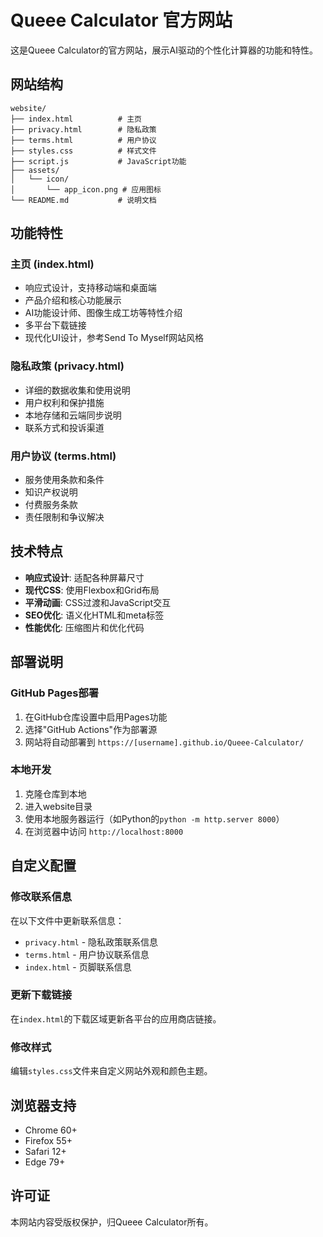 # Queee Calculator 官方网站

这是Queee Calculator的官方网站，展示AI驱动的个性化计算器的功能和特性。

## 网站结构

```
website/
├── index.html          # 主页
├── privacy.html        # 隐私政策
├── terms.html          # 用户协议
├── styles.css          # 样式文件
├── script.js           # JavaScript功能
├── assets/
│   └── icon/
│       └── app_icon.png # 应用图标
└── README.md           # 说明文档
```

## 功能特性

### 主页 (index.html)
- 响应式设计，支持移动端和桌面端
- 产品介绍和核心功能展示
- AI功能设计师、图像生成工坊等特性介绍
- 多平台下载链接
- 现代化UI设计，参考Send To Myself网站风格

### 隐私政策 (privacy.html)
- 详细的数据收集和使用说明
- 用户权利和保护措施
- 本地存储和云端同步说明
- 联系方式和投诉渠道

### 用户协议 (terms.html)
- 服务使用条款和条件
- 知识产权说明
- 付费服务条款
- 责任限制和争议解决

## 技术特点

- **响应式设计**: 适配各种屏幕尺寸
- **现代CSS**: 使用Flexbox和Grid布局
- **平滑动画**: CSS过渡和JavaScript交互
- **SEO优化**: 语义化HTML和meta标签
- **性能优化**: 压缩图片和优化代码

## 部署说明

### GitHub Pages部署

1. 在GitHub仓库设置中启用Pages功能
2. 选择"GitHub Actions"作为部署源
3. 网站将自动部署到 `https://[username].github.io/Queee-Calculator/`

### 本地开发

1. 克隆仓库到本地
2. 进入website目录
3. 使用本地服务器运行（如Python的`python -m http.server 8000`）
4. 在浏览器中访问 `http://localhost:8000`

## 自定义配置

### 修改联系信息
在以下文件中更新联系信息：
- `privacy.html` - 隐私政策联系信息
- `terms.html` - 用户协议联系信息
- `index.html` - 页脚联系信息

### 更新下载链接
在`index.html`的下载区域更新各平台的应用商店链接。

### 修改样式
编辑`styles.css`文件来自定义网站外观和颜色主题。

## 浏览器支持

- Chrome 60+
- Firefox 55+
- Safari 12+
- Edge 79+

## 许可证

本网站内容受版权保护，归Queee Calculator所有。
